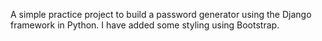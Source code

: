 A simple practice project to build a password generator using the Django framework in Python.
I have added some styling using Bootstrap. 
